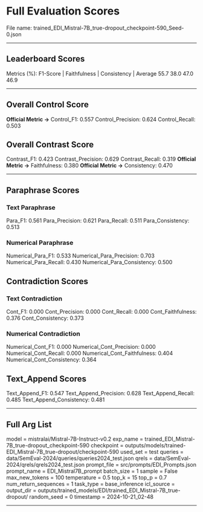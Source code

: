 # Full Evaluation Scores

File name: trained_EDI_Mistral-7B_true-dropout_checkpoint-590_Seed-0.json


---

## Leaderboard Scores

Metrics (%): F1-Score | Faithfulness | Consistency | Average
                55.7        38.0          47.0        46.9

---

## Overall Control Score

**Official Metric ->** Control_F1: 0.557
Control_Precision: 0.624
Control_Recall: 0.503

## Overall Contrast Score

Contrast_F1: 0.423
Contrast_Precision: 0.629
Contrast_Recall: 0.319
**Official Metric ->** Faithfulness: 0.380
**Official Metric ->** Consistency: 0.470

---


## Paraphrase Scores


### Text Paraphrase

Para_F1: 0.561
Para_Precision: 0.621
Para_Recall: 0.511
Para_Consistency: 0.513


### Numerical Paraphrase

Numerical_Para_F1: 0.533
Numerical_Para_Precision: 0.703
Numerical_Para_Recall: 0.430
Numerical_Para_Consistency: 0.500


## Contradiction Scores


### Text Contradiction

Cont_F1: 0.000
Cont_Precision: 0.000
Cont_Recall: 0.000
Cont_Faithfulness: 0.376
Cont_Consistency: 0.373


### Numerical Contradiction

Numerical_Cont_F1: 0.000
Numerical_Cont_Precision: 0.000
Numerical_Cont_Recall: 0.000
Numerical_Cont_Faithfulness: 0.404
Numerical_Cont_Consistency: 0.364


## Text_Append Scores

Text_Append_F1: 0.547
Text_Append_Precision: 0.628
Text_Append_Recall: 0.485
Text_Append_Consistency: 0.481

---

## Full Arg List

model = mistralai/Mistral-7B-Instruct-v0.2
exp_name = trained_EDI_Mistral-7B_true-dropout_checkpoint-590
checkpoint = outputs/models/trained-EDI_Mistral-7B_true-dropout/checkpoint-590
used_set = test
queries = data/SemEval-2024/queries/queries2024_test.json
qrels = data/SemEval-2024/qrels/qrels2024_test.json
prompt_file = src/prompts/EDI_Prompts.json
prompt_name = EDI_Mistral7B_prompt
batch_size = 1
sample = False
max_new_tokens = 100
temperature = 0.5
top_k = 15
top_p = 0.7
num_return_sequences = 1
task_type = base_inference
icl_source = 
output_dir = outputs/trained_models/EDI/trained_EDI_Mistral-7B_true-dropout/
random_seed = 0
timestamp = 2024-10-21_02-48

---


